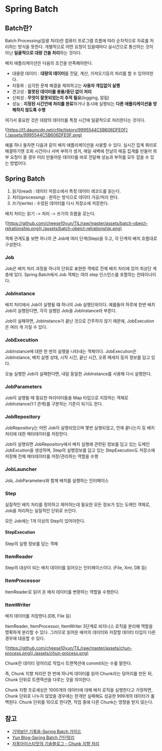 # Spring Batch

## Batch란?

Batch Processing(일괄 처리)란 컴퓨터 프로그램 흐름에 따라 순차적으로 자료를 처리하는 방식을 뜻한다.
개별적으로 어떤 요청이 있을때마다 실시간으로 통신하는 것이 아닌 **일괄적으로 대량 건을 처리**하는 것이다.

배치 애플리케이션은 다음의 조건을 만족해야한다.

- 대용량 데이터 : **대량의 데이터**를 전달, 계산, 가져오기등의 처리를 할 수 있어야한다.
- 자동화 : 심각한 문제 해결을 제외하고는 **사용자 개입없이 실행**
- 견고성 : **잘못된 데이터를 충돌/중단 없이 처리**
- 신뢰성 : **무엇이 잘못되었는지 추적 필요**(logging, 알림)
- 성능 : **지정된 시간안에 처리를 완료**하거나 동시에 실행되는 **다른 애플리케이션을 방해하지 않도록 수행**

여기서 중요한 것은 대량의 데이터를 특정 시간에 일괄적으로 처리한다는 것이다.

![https://t1.daumcdn.net/cfile/tistory/9995544C5B606DFE0F](./assets/9995544C5B606DFE0F.png)

예를 하나 들자면 다음과 같이 배치 애플리케이션을 사용할 수 있다. 실시간 집계 쿼리로 해결하기엔 조회 시간이나 서버 부하가 생겨, 매일 새벽에 전날의 매출 집계를 만들어 외부 요청이 올 경우 미리 만들어둔 데이터를 바로 전달해 성능과 부하를 모두 잡을 수 있는 방법이다.

## Spring Batch

1. 읽기(read) : 데이터 저장소에서 특정 데이터 레코드를 읽는다.
2. 처리(processing) : 원하는 방식으로 데이터 가공/처리 한다.
3. 쓰기(write) : 수정된 데이터를 다시 저장소에 저장한다.

배치 처리는 읽기 -> 처리 -> 쓰기의 흐름을 갖는다.

![https://github.com/cheese10yun/TIL/raw/master/assets/batch-obejct-relrationship.png](./assets/batch-obejct-relrationship.png)

객체 관계도를 보면 하나의 큰 Job에 여러 단계(Step)을 두고, 각 단계의 배치 흐름대로 구성한다.



### Job

Job은 배치 처리 과정을 하나의 단위로 표현한 객체로 전체 배치 처리에 있어 최상단 계층에 있다. Spring Batch에서 Job 객체는 여러 step 인스턴스를 포함하는 컨테이너이다.

### JobInstance

배치 처리에서 Job이 실행될 떄 하나의 Job 실행단위이다. 예를들어 하루에 한번 배치 Job이 실행된다면, 각각 실행된 Job을 JobInstance라 부른다.

Job이 실패하면, JobInstance가 끝난 것으로 간주하지 않기 때문에, JobExecution은 여러 개 가질 수 있다.

### JobExecution

JobInstance에 대한 한 번의 실행을 나타내는 객체이다. JobExecution은 JobInstance, 배치 실행 상태, 시작 시간, 끝난 시간, 오류 메세지 등의 정보를 담고 있다.

오늘 실행한 Job이 실패한다면, 내일 동일한 JobInstance를 사용해 다시 실행한다.

### JobParameters

Job이 실행될 때 필요한 파라미터들을 Map 타입으로 지정하는 객체로 JobInstance(1:1 관계)를 구분하는 기준이 되기도 한다. 

### JobRepository

JobRepository는 어떤 Job이 실행되었으며 몇번 실행되었고, 언제 끝나는지 등 배치 처리에 대한 메타데이터를 저장한다.

Job이 실행되면 JobRepository에서 배치 실행에 관련된 정보를 담고 있는 도메인 JobExcution을 생성하며, Step의 실행정보를 담고 있는 StepExecution도 저장소에 저장해 전체 메타데이터를 저장/관리하는 역할을 수행

###  JobLauncher

Job, JobParameters와 함께 배치를 실행하는 인터페이스

### Step

실질적인 배치 처리를 정의하고 제어하는데 필요한 모든 정보가 있는 도메인 객체로, Job을 처리하는 실질적인 단위로 쓰인다.

모든 Job에는 1개 이상의 Step이 있어야한다.

#### StepExecution

Step의 실행 정보를 담는 객체

### ItemReader

Step의 대상이 되는 배치 데이터를 읽어오는 인터페이스이다. (File, Xml, DB 등)

### ItemProcessor

ItemReader로 읽어 온 배치 데이터를 변환하는 역할을 수행한다. 

### ItemWriter

배치 데이터를 저장한다.(DB, File 등)



ItemReader, ItemProcessor, ItemWriter 3단계로 비지니스 로직을 분리해 역할을 명확하게 분리할 수 있다. 그러므로 읽어온 배치의 데이터와 저장할 데이터 타입이 다른 경우에 대응할 수 있다.



![https://github.com/cheese10yun/TIL/raw/master/assets/chun-process.png](./assets/chun-process.png)

Chunk란 데이터 덩어리로 작업시 트랜잭션에 commit되는 수를 말한다.

즉, Chunk 지향 처리란 한 번에 하나씩 데이터를 읽어 Chunk라는 덩어리를 만든 뒤, Chunk 단위로 트랜잭션을 다루는 것을 의미한다.

Chunk 지향 프로세싱은 1000개의 데이터에 대해 배치 로직을 실행한다고 가정하면, Chunk 단위로 나누지 않았을 경우에는 한개만 실패해도 성공한 999개의 데이터가 롤백된다. Chunk 단위를 10으로 한다면, 작업 중에 다른 Chunk는 영향을 받지 않는다. 

## 참고

- [기억보단 기록을-Spring Batch 가이드](https://jojoldu.tistory.com/324)
- [Yun Blog-Spring Batch 간단정리](https://cheese10yun.github.io/spring-batch-basic/)
- [자몽아이스티맛의 기술블로그 - Chunk 지향 처리](https://jamong-icetea.tistory.com/232)

